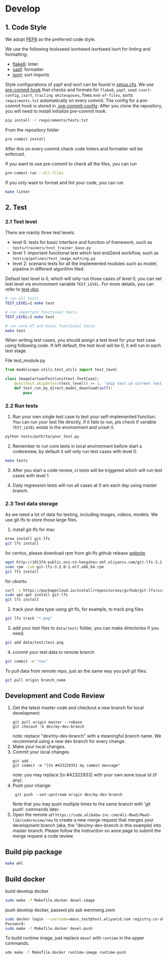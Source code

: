 # Develop

## 1. Code Style
We adopt [PEP8](https://www.python.org/dev/peps/pep-0008/) as the preferred code style.

We use the following toolsseed isortseed isortseed isort for linting and formatting:
- [flake8](http://flake8.pycqa.org/en/latest/): linter
- [yapf](https://github.com/google/yapf): formatter
- [isort](https://github.com/timothycrosley/isort): sort imports

Style configurations of yapf and isort can be found in [setup.cfg](../../setup.cfg).
We use [pre-commit hook](https://pre-commit.com/) that checks and formats for `flake8`, `yapf`, `seed-isort-config`, `isort`, `trailing whitespaces`,
fixes `end-of-files`, sorts `requirments.txt` automatically on every commit.
The config for a pre-commit hook is stored in [.pre-commit-config](../../.pre-commit-config.yaml).
After you clone the repository, you will need to install initialize pre-commit hook.
```bash
pip install -r requirements/tests.txt
```
From the repository folder
```bash
pre-commit install
```

After this on every commit check code linters and formatter will be enforced.

If you want to use pre-commit to check all the files, you can run
```bash
pre-commit run --all-files
```

If you only want to format and lint your code, you can run
```bash
make linter
```

## 2. Test

### 2.1 Test level

There are mainly three test levels:

* level 0: tests for basic interface and function of framework, such as `tests/trainers/test_trainer_base.py`
* level 1: important functional test which test end2end workflow, such as `tests/pipelines/test_image_matting.py`
* level 2: scenario tests for all the implemented modules such as model, pipeline in different algorithm filed.

Default test level is 0, which will only run those cases of level 0, you can set test level
via environment variable `TEST_LEVEL`. For more details, you can refer to [test-doc](https://alidocs.dingtalk.com/i/nodes/mdvQnONayjBJKLXy1Bp38PY2MeXzp5o0?dontjump=true&nav=spaces&navQuery=spaceId%3Dnb9XJNlZxbgrOXyA)


```bash
# run all tests
TEST_LEVEL=2 make test

# run important functional tests
TEST_LEVEL=1 make test

# run core UT and basic functional tests
make test
```

When writing test cases, you should assign a test level for your test case using
following code. If left default, the test level will be 0, it will run in each
test stage.

File test_module.py
```python
from modelscope.utils.test_utils import test_level

class ImageCartoonTest(unittest.TestCase):
    @unittest.skipUnless(test_level() >= 1, 'skip test in current test level')
    def test_run_by_direct_model_download(self):
        pass
```

### 2.2 Run tests

1. Run your own single test case to test your self-implemented function. You can run your
test file directly, if it fails to run, pls check if variable `TEST_LEVEL`
exists in the environment and unset it.
```bash
python tests/path/to/your_test.py
```

2. Remember to run core tests in local environment before start a codereview, by default it will
only run test cases with level 0.
```bash
make tests
```

3. After you start a code review, ci tests will be triggered which will run test cases with level 1

4. Daily regression tests will run all cases at 0 am each day using master branch.

### 2.3 Test data storage

As we need a lot of data for testing, including images, videos, models. We use git lfs
to store those large files.

1. install git-lfs
for mac
```bash
brew install git-lfs
git lfs install
```

for centos, please download rpm from git-lfs github release [website](https://github.com/git-lfs/git-lfs/releases/tag/v3.2.0)
```bash
wget http://101374-public.oss-cn-hangzhou-zmf.aliyuncs.com/git-lfs-3.2.0-1.el7.x86_64.rpm
sudo rpm -ivh git-lfs-3.2.0-1.el7.x86_64.rpm
git lfs install
```

for ubuntu
```bash
curl -s https://packagecloud.io/install/repositories/github/git-lfs/script.deb.sh | sudo bash
sudo apt-get install git-lfs
git lfs install
```

2. track your data type using git lfs, for example, to track png files
```bash
git lfs track "*.png"
```

3. add your test files to `data/test/` folder, you can make directories if you need.
```bash
git add data/test/test.png
```

4. commit your test data to remote branch
```bash
git commit -m "xxx"
```

To pull data from remote repo, just as the same way you pull git files.
```bash
git pull origin branch_name
```




## Development and Code Review
1. Get the latest master code and checkout a new branch for local development.
    ```shell
    git pull origin master --rebase
    git checout -b dev/my-dev-branch
    ```
   note: replace "dev/my-dev-branch" with a meaningful branch name. We recommend using a new dev branch for every change.
2. Make your local changes.
3. Commit your local changes.
    ```shell
    git add .
    git commit -m "[to #42322933] my commit message"
    ```
   note: you may replace [to #42322933]  with your own aone issue id (if any).
4. Push your change:
   ```shell
    git push --set-upstream origin dev/my-dev-branch
    ```
   Note that you may push multiple times to the same branch with 'git push' commands later.
5. Open the remote url `https://code.alibaba-inc.com/Ali-MaaS/MaaS-lib/codereview/new` to create a new merge request that merges your development branch (aka, the "dev/my-dev-branch in this example) into master branch. Please follow the instruction on aone page to submit the merge request a code review.



## Build pip package
```bash
make whl
```

## Build docker

build develop docker
```bash
sudo make -f Makefile.docker devel-image
```

push develop docker, passwd pls ask wenmeng.zwm
```bash
sudo docker login --username=mass_test@test.aliyunid.com registry.cn-shanghai.aliyuncs.com
Password:
sudo make -f Makefile.docker devel-push
```

To build runtime image, just replace `devel` with `runtime` in the upper commands.
```bash
udo make -f Makefile.docker runtime-image runtime-push
```
